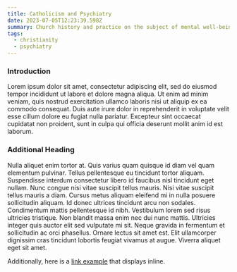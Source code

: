 ```yaml
---
title: Catholicism and Psychiatry
date: 2023-07-05T12:23:39.598Z
summary: Church history and practice on the subject of mental well-being.
tags:
  - christianity
  - psychiatry
---
```


### Introduction
Lorem ipsum dolor sit amet, consectetur adipiscing elit, sed do eiusmod tempor incididunt ut labore et dolore magna aliqua. Ut enim ad minim veniam, quis nostrud exercitation ullamco laboris nisi ut aliquip ex ea commodo consequat. Duis aute irure dolor in reprehenderit in voluptate velit esse cillum dolore eu fugiat nulla pariatur. Excepteur sint occaecat cupidatat non proident, sunt in culpa qui officia deserunt mollit anim id est laborum.

### Additional Heading
Nulla aliquet enim tortor at. Quis varius quam quisque id diam vel quam elementum pulvinar. Tellus pellentesque eu tincidunt tortor aliquam. Suspendisse interdum consectetur libero id faucibus nisl tincidunt eget nullam. Nunc congue nisi vitae suscipit tellus mauris. Nisi vitae suscipit tellus mauris a diam. Cursus metus aliquam eleifend mi in nulla posuere sollicitudin aliquam. Id donec ultrices tincidunt arcu non sodales. Condimentum mattis pellentesque id nibh. Vestibulum lorem sed risus ultricies tristique. Non blandit massa enim nec dui nunc mattis. Ultricies integer quis auctor elit sed vulputate mi sit. Neque gravida in fermentum et sollicitudin ac orci phasellus. Ornare lectus sit amet est. Elit ullamcorper dignissim cras tincidunt lobortis feugiat vivamus at augue. Viverra aliquet eget sit amet.

Additionally, here is a [link example](https://google.com) that displays inline.
